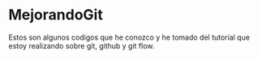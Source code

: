 # MejorandoGit
Estos son algunos codigos que he conozco y he tomado del tutorial que estoy realizando sobre git, github y git flow.

